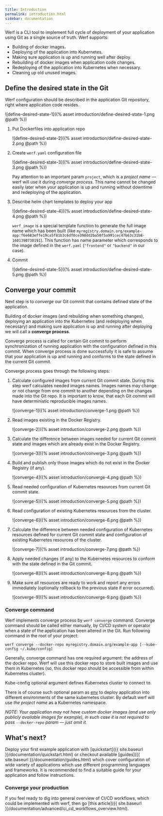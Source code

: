 ```yaml
---
title: Introduction
permalink: introduction.html
sidebar: documentation
---
```


Werf is a CLI tool to implement full cycle of deployment of your application using Git as a single source of truth. Werf supports:
 - Building of docker images.
 - Deploying of the application into Kubernetes.
 - Making sure application is up and running well after deploy.
 - Rebuilding of docker images when application code changes.
 - Redeploying of the application into Kubernetes when necessary.
 - Cleaning up old unused images.

## Define the desired state in the Git

Werf configuration should be described in the application Git repository, right where application code resides.

   ![define-desired-state-1]({% asset introduction/define-desired-state-1.png @path %})   

1. Put Dockerfiles into application repo

   ![define-desired-state-2]({% asset introduction/define-desired-state-2.png @path %})

2. Create `werf.yaml` configuration file

    ![define-desired-state-3]({% asset introduction/define-desired-state-3.png @path %})

    Pay attention to an important param `project`, which is a _project name_ — werf will use it during _converge process_. This name cannot be changed easily later when your application is up and running without downtime and redeploying of the application.

3. Describe helm chart templates to deploy your app

    ![define-desired-state-4]({% asset introduction/define-desired-state-4.png @path %})

    `werf_image` is a special template function to generate the full image name which has been built (like `myregistry.domain.org/example-app:f6e683effe19ca5f81b3c6df0ce398dd2ba50f5a991cec47b63c31b8-1601390730191`). This function has name parameter which corresponds to the image defined in the `werf.yaml` (`"frontend"` or `"backend"` in our case).

4. Commit

    ![define-desired-state-5]({% asset introduction/define-desired-state-5.png @path %})

## Converge your commit

Next step is to _converge_ our Git commit that contains defined state of the application.

Building of docker images (and rebuilding when something changes), deploying an application into the Kubernetes (and redeploying when necessary) and making sure application is up and running after deploying we will call a **converge process**.

Converge process is called for certain Git commit to perform synchronization of running application with the configuration defined in this commit. When converge process is done successfully it is safe to assume that your application is up and running and conforms to the state defined in the current Git commit.

Converge process goes through the following steps:

1. Calculate configured images from current Git commit state. During this step werf calculates needed images names. Images names may change or not change from one commit to another depending on the changes made into the Git repo. It is important to know, that each Git commit will have deterministic reproducible images names.

    ![converge-1]({% asset introduction/converge-1.png @path %})

2. Read images existing in the Docker Registry.

    ![converge-2]({% asset introduction/converge-2.png @path %})

3. Calculate the difference between images needed for current Git commit state and images which are already exist in the Docker Registry.

    ![converge-3]({% asset introduction/converge-3.png @path %})

4. Build and publish only those images which do not exist in the Docker Registry (if any).

    ![converge-4]({% asset introduction/converge-4.png @path %})

5. Read needed configuration of Kubernetes resources from current Git commit state.

    ![converge-5]({% asset introduction/converge-5.png @path %})

6. Read configuration of existing Kubernetes resources from the cluster.

    ![converge-6]({% asset introduction/converge-6.png @path %})

7. Calculate the difference between needed configuration of Kubernetes resources defined for current Git commit state and configuration of existing Kubernetes resources of the cluster.

    ![converge-7]({% asset introduction/converge-7.png @path %})

8. Apply needed changes (if any) to the Kubernetes resources to conform with the state defined in the Git commit.

    ![converge-8]({% asset introduction/converge-8.png @path %})

9. Make sure all resources are ready to work and report any errors immediately (optionally rollback to the previous state if error occurred).

    ![converge-9]({% asset introduction/converge-9.png @path %})

### Converge command

Werf implements converge process by `werf converge` command. Converge command should be called either manually, by CI/CD system or operator when a state of the application has been altered in the Git. Run following command in the root of your project:

```
werf converge --docker-repo myregistry.domain.org/example-app [--kube-config ~/.kube/config]
```

Generally, converge command has one required argument: the address of the docker repo. Werf will use this docker repo to store built images and use them in Kubernetes (so, this docker repo should be accessible from within Kubernetes cluster).

Kube-config optional argument defines Kubernetes cluster to connect to.

There is of course such optional param as [env](TODO) to deploy application into different environments of the same kubernetes cluster. By default werf will use _the project name_ as a Kubernetes namespace.

_NOTE: Your application may not have custom docker images (and use only publicly available images for example), in such case it is not required to pass `--docker-repo` param — just omit it._

## What's next?

Deploy your first example application with [quickstart]({{ site.baseurl }}/documentation/quickstart.html) or checkout available [guides]({{ site.baseurl }}/documentation/guides.html) which cover configuration of wide variety of applications which use different programming languages and frameworks. It is recommended to find a suitable guide for your application and follow instructions.

### Converge your production

If you feel ready to dig into general overview of CI/CD workflows, which could be implemented with werf, then go [this article]({{ site.baseurl }}/documentation/advanced/ci_cd_workflows_overview.html).
